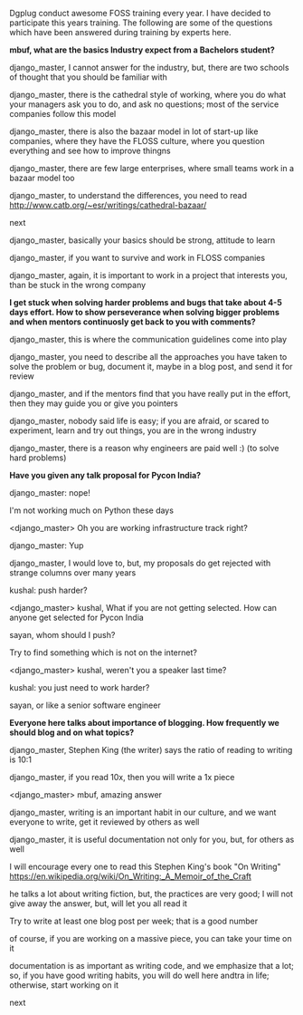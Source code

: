 Dgplug conduct awesome FOSS training every year. I have decided to participate
this years training. The following are some of the questions which have been
answered during training by experts here.

**mbuf, what are the basics Industry expect from a Bachelors student?**

<mbuf> django_master, I cannot answer for the industry, but, there are two schools of thought that you should be familiar with


<mbuf> django_master, there is the cathedral style of working, where you do what your managers ask you to do, and ask no questions; most of the service companies follow this model


<mbuf> django_master, there is also the bazaar model in lot of start-up like companies, where they have the FLOSS culture, where you question everything and see how to improve thingns


<mbuf> django_master, there are few large enterprises, where small teams work in a bazaar model too


<mbuf> django_master, to understand the differences, you need to read http://www.catb.org/~esr/writings/cathedral-bazaar/


<mbuf> next


<mbuf> django_master, basically your basics should be strong, attitude to learn


<mbuf> django_master, if you want to survive and work in FLOSS companies


<mbuf> django_master, again, it is important to work in a project that interests you, than be stuck in the wrong company



**I get stuck when solving harder problems and bugs that take about 4-5 days effort. How to show perseverance when solving bigger problems and when mentors continuosly get back to you with comments?**


<mbuf> django_master, this is where the communication guidelines come into play


<mbuf> django_master, you need to describe all the approaches you have taken to solve the problem or bug, document it, maybe in a blog post, and send it for review


<mbuf> django_master, and if the mentors find that you have really put in the effort, then they may guide you or give you pointers


<mbuf> django_master, nobody said life is easy; if you are afraid, or scared to experiment, learn and try out things, you are in the wrong industry

<mbuf> django_master, there is a reason why engineers are paid well :) (to solve hard problems)


**Have you given any talk proposal for Pycon India?**


<sayan> django_master: nope!


<sayan> I'm not working much on Python these days


<django_master> Oh you are working infrastructure track right?


<sayan> django_master: Yup


<kushal> django_master, I would love to, but, my proposals do get rejected with strange columns over many years


<sayan> kushal: push harder?


<django_master> kushal, What if you are not getting selected. How can anyone get selected for Pycon India


<kushal> sayan, whom should I push?


<sayan> Try to find something which is not on the internet?


<django_master> kushal, weren't you a speaker last time?


<sayan> kushal: you just need to work harder?


<kushal> sayan, or like a senior software engineer



**Everyone here talks about importance of blogging. How frequently we should blog and on what topics?**


<mbuf> django_master, Stephen King (the writer) says the ratio of reading to writing is 10:1


<mbuf> django_master, if you read 10x, then you will write a 1x piece


<django_master> mbuf, amazing answer


<mbuf> django_master, writing is an important habit in our culture, and we want everyone to write, get it reviewed by others as well


<mbuf> django_master, it is useful documentation not only for you, but, for others as well


<mbuf> I will encourage every one to read this Stephen King's book "On Writing" https://en.wikipedia.org/wiki/On_Writing:_A_Memoir_of_the_Craft


<mbuf> he talks a lot about writing fiction, but, the practices are very good; I will not give away the answer, but, will let you all read it


<mbuf> Try to write at least one blog post per week; that is a good number


<mbuf> of course, if you are working on a massive piece, you can take your time on it


<mbuf> documentation is as important as writing code, and we emphasize that a lot; so, if you have good writing habits, you will do well here andtra in life; otherwise, start working on it


<mbuf> next
